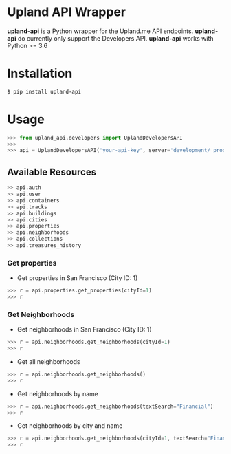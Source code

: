 # Upland API Wrapper

**upland-api** is a Python wrapper for the Upland.me API endpoints.
**upland-api** do currently only support the Developers API.
**upland-api** works with Python >= 3.6

# Installation

```bash
$ pip install upland-api
```

# Usage

```python
>>> from upland_api.developers import UplandDevelopersAPI
>>> 
>>> api = UplandDevelopersAPI('your-api-key', server='development/ production')
```

## Available Resources

```python
>> api.auth
>> api.user
>> api.containers
>> api.tracks
>> api.buildings
>> api.cities
>> api.properties
>> api.neighborhoods
>> api.collections
>> api.treasures_history
```

### Get properties

* Get properties in San Francisco (City ID: 1)
```python
>>> r = api.properties.get_properties(cityId=1)
>>> r
```

### Get Neighborhoods

* Get neighborhoods in San Francisco (City ID: 1)
```python
>>> r = api.neighborhoods.get_neighborhoods(cityId=1)
>>> r
```

* Get all neighborhoods
```python
>>> r = api.neighborhoods.get_neighborhoods()
>>> r
```

* Get neighborhoods by name
```python
>>> r = api.neighborhoods.get_neighborhoods(textSearch="Financial")
>>> r
```

* Get neighborhoods by city and name
```python
>>> r = api.neighborhoods.get_neighborhoods(cityId=1, textSearch="Financial")
>>> r
```
